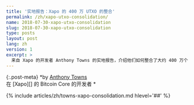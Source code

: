 ```yaml
---
title: '实地报告：Xapo 的 400 万 UTXO 的整合'
permalink: /zh/xapo-utxo-consolidation/
name: 2018-07-30-xapo-utxo-consolidation
slug: 2018-07-30-xapo-utxo-consolidation
type: posts
layout: post
lang: zh
version: 1
excerpt: >
  来自 Xapo 的开发者 Anthony Towns 的实地报告，介绍他们如何整合了大约 400 万个 UTXO 以准备应对未来可能的费用增加。
---
```


{:.post-meta}
*by [Anthony Towns](https://twitter.com/ajtowns)<br>在 [Xapo][] 的 Bitcoin Core 的开发者
*

{% include articles/zh/towns-xapo-consolidation.md hlevel='##' %}